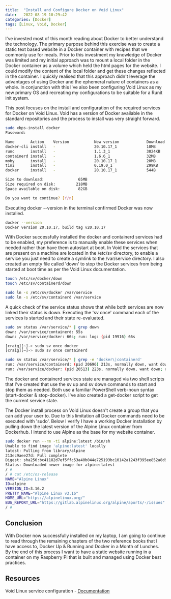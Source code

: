 ```yaml
---
title:  "Install and Configure Docker on Void Linux"
date:   2022-08-19 10:29:42
categories: [Docker]
tags: [Linux, Void, Docker]
---
```


I've invested most of this month reading about Docker to better understand the technology. The primary purpose behind this exercise was to create a static text based website in a Docker container with recipes that we commonly use for meals. Prior to this investment my knowledge of Docker was limited and my initial approach was to mount a local folder in the Docker container as a volume which held the html pages for the website. I could modify the content of the local folder and get these changes reflected in the container. I quickly realised that this approach didn't leverage the advantages of using Docker and the ephemeral nature of containers as a whole. In conjunction with this I've also been configuring Void Linux as my new primary OS and recreating my configurations to be suitable for a Runit init system.

This post focuses on the install and configuration of the required services for Docker on Void Linux. Void has a version of Docker available in the standard repositories and the process to install was very straight forward.

```bash
sudo xbps-install docker
Password:

Name       Action    Version           New version            Download size
docker-cli install   -                 20.10.17_1             10MB
runc       install   -                 1.1.3_1                3024KB
containerd install   -                 1.6.6_1                32MB
moby       install   -                 20.10.17_1             20MB
tini       install   -                 0.19.0_1               299KB
docker     install   -                 20.10.17_1             544B

Size to download:               65MB
Size required on disk:         218MB
Space available on disk:        82GB

Do you want to continue? [Y/n]
```
Executing docker --version in the terminal confirmed Docker was now installed.

```bash
docker --version
Docker version 20.10.17, build tag v20.10.17
```

With Docker successfully installed the docker and containerd services had to be enabled, my preference is to manually enable these services when needed rather than have them autostart at boot. In Void the services that are present on a machine are located in the /etc/sv directory, to enable a service you just need to create a symlink to the /var/service directory. I also created an empty file called 'down' to stop the Docker services from being started at boot time as per the Void Linux documentation.

```bash
touch /etc/sv/docker/down
touch /etc/sv/containerd/down

sudo ln -s /etc/sv/docker /var/service
sudo ln -s /etc/sv/containerd /var/service
```

A quick check of the service status shows that while both services are now linked their status is down. Executing the 'sv once' command each of the services is started and their state re-evaluated.
```bash
sudo sv status /var/service/* | grep down
down: /var/service/containerd: 55s
down: /var/service/docker: 66s; run: log: (pid 19916) 66s

[craig][~]-> sudo sv once docker
[craig][~]-> sudo sv once containerd

sudo sv status /var/service/* | grep -e 'docker\|containerd'
run: /var/service/containerd: (pid 20696) 213s, normally down, want down
run: /var/service/docker: (pid 20513) 223s, normally down, want down; run: log: (pid 19916) 340s
```

The docker and containerd services state are managed via two shell scripts that I've created that use the sv up and sv down commands to start and stop them as needed. Both use a familiar PowerShell verb-noun syntax (start-docker & stop-docker). I've also created a get-docker script to get the current service state.

The Docker install process on Void Linux doesn't create a group that you can add your user to. Due to this limitation all Docker commands need to be executed with 'sudo'. Below I verify I have a working Docker installation by pulling down the latest version of the Alpine Linux container from Dockerhub. I intend to use Alpine as the base for my website container.

```bash
sudo docker run --rm -ti alpine:latest /bin/sh
Unable to find image 'alpine:latest' locally
latest: Pulling from library/alpine
213ec9aee27d: Pull complete
Digest: sha256:bc41182d7ef5ffc53a40b044e725193bc10142a1243f395ee852a8d9730fc2ad
Status: Downloaded newer image for alpine:latest
/ #
/ # cat /etc/os-release
NAME="Alpine Linux"
ID=alpine
VERSION_ID=3.16.2
PRETTY_NAME="Alpine Linux v3.16"
HOME_URL="https://alpinelinux.org/"
BUG_REPORT_URL="https://gitlab.alpinelinux.org/alpine/aports/-/issues"
/ #
```

## Conclusion
With Docker now successfully installed on my laptop, I am going to continue to read through the remaining chapters of the two reference books that I have access to, Docker Up & Running and Docker in a Month of Lunches. By the end of this process I want to have a static website running in a container on my Raspberry Pi that is built and managed using Docker best practices.


## Resources
Void Linux service configuration - [Documentation](https://docs.voidlinux.org/config/services/index.html)

